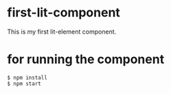 # first-lit-component
This is my first lit-element component.

# for running the component
```
$ npm install 
$ npm start
```
